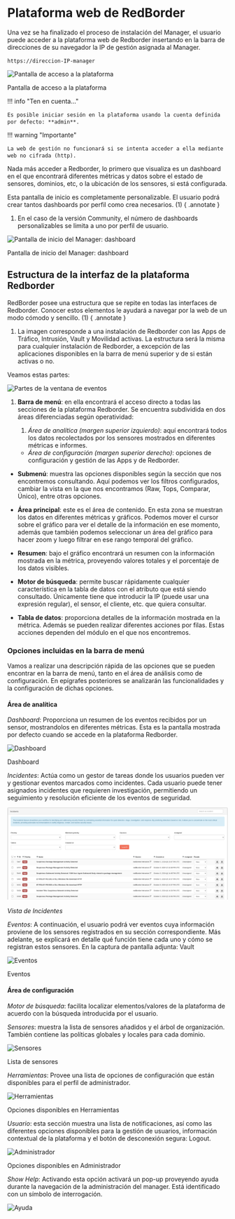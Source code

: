 
# Plataforma web de RedBorder

Una vez se ha finalizado el proceso de instalación del Manager, el usuario puede acceder a la plataforma web de Redborder insertando en la barra de direcciones de su navegador la IP de gestión asignada al Manager.

    https://direccion-IP-manager

![Pantalla de acceso a la plataforma](images/ch03_img001.png)

Pantalla de acceso a la plataforma

!!! info "Ten en cuenta..."

    Es posible iniciar sesión en la plataforma usando la cuenta definida por defecto: **admin**.

!!! warning "Importante"

    La web de gestión no funcionará si se intenta acceder a ella mediante web no cifrada (http).

Nada más acceder a Redborder, lo primero que visualiza es un dashboard en el que encontrará diferentes métricas y datos sobre el estado de sensores, dominios, etc, o la ubicación de los sensores, si está configurada.

Esta pantalla de inicio es completamente personalizable. El usuario podrá crear tantos dashboards por perfil como crea necesarios. (1)
{ .annotate }

1. En el caso de la versión Community, el número de dashboards personalizables se limita a uno por perfil de usuario.

![Pantalla de inicio del Manager: dashboard](images/ch03_img002.png)

Pantalla de inicio del Manager: dashboard

## Estructura de la interfaz de la plataforma Redborder

RedBorder posee una estructura que se repite en todas las interfaces de Redborder. Conocer estos elementos le ayudará a navegar por la web de un modo cómodo y sencillo. (1)
{ .annotate }

1. La imagen corresponde a una instalación de Redborder con las Apps de Tráfico, Intrusión, Vault y Movilidad activas. La estructura será la misma para cualquier instalación de Redborder, a excepción de las aplicaciones disponibles en la barra de menú superior y de si están activas o no.

Veamos estas partes:

![Partes de la ventana de eventos](images/ch03_img003.png)

1. **Barra de menú**: en ella encontrará el acceso directo a todas las secciones de la plataforma Redborder. Se encuentra subdividida en dos áreas diferenciadas según operatividad:
  
    1. *Área de analítica (margen superior izquierdo)*: aquí encontrará todos los datos recolectados por los sensores mostrados en diferentes métricas e informes.
    - *Área de configuración (margen superior derecho)*: opciones de configuración y gestión de las Apps y de Redborder.

- **Submenú**: muestra las opciones disponibles según la sección que nos encontremos consultando. Aquí podemos ver los filtros configurados, cambiar la vista en la que nos encontramos (Raw, Tops, Comparar, Único), entre otras opciones.

- **Área principal**: este es el área de contenido. En esta zona se muestran los datos en diferentes métricas y gráficos. Podemos mover el cursor sobre el gráfico para ver el detalle de la información en ese momento, además que también podemos seleccionar un área del gráfico para hacer zoom y luego filtrar en ese rango temporal del gráfico.

- **Resumen**: bajo el gráfico encontrará un resumen con la información mostrada en la métrica, proveyendo valores totales y el porcentaje de los datos visibles.

- **Motor de búsqueda**: permite buscar rápidamente cualquier característica en la tabla de datos con el atributo que está siendo consultado. Únicamente tiene que introducir la IP (puede usar una expresión regular), el sensor, el cliente, etc. que quiera consultar.

- **Tabla de datos**: proporciona detalles de la información mostrada en la métrica. Además se pueden realizar diferentes acciones por filas. Estas acciones dependen del módulo en el que nos encontremos.

### Opciones incluidas en la barra de menú

Vamos a realizar una descripción rápida de las opciones que se pueden encontrar en la barra de menú, tanto en el área de análisis como de configuración. En epígrafes posteriores se analizarán las funcionalidades y la configuración de dichas opciones.

#### Área de analítica

*Dashboard*: Proporciona un resumen de los eventos recibidos por un sensor, mostrandolos en diferentes métricas. Esta es la pantalla mostrada por defecto cuando se accede en la plataforma Redborder.

![Dashboard](images/ch03_img004.png)

Dashboard

*Incidentes*: Actúa como un gestor de tareas donde los usuarios pueden ver y gestionar eventos marcados como incidentes. Cada usuario puede tener asignados incidentes que requieren investigación, permitiendo un seguimiento y resolución eficiente de los eventos de seguridad.

![Vista de Incidentes](../more_in_detail/images/ch05_1_incidents_view.png)

*Vista de Incidentes*

*Eventos*: A continuación, el usuario podrá ver eventos cuya información proviene de los sensores registrados en su sección correspondiente. Más adelante, se explicará en detalle qué función tiene cada uno y cómo se registran estos sensores. En la captura de pantalla adjunta: Vault

![Eventos](images/ch03_img005.png)

Eventos

#### Área de configuración

*Motor de búsqueda*: facilita localizar elementos/valores de la plataforma de acuerdo con la búsqueda introducida por el usuario.

*Sensores*: muestra la lista de sensores añadidos y el árbol de organización. También contiene las políticas globales y locales para cada dominio.

![Sensores](images/ch03_img006.png)

Lista de sensores

*Herramientas*: Provee una lista de opciones de configuración que están disponibles para el perfil de administrador.

![Herramientas](images/ch03_img007.png)

Opciones disponibles en Herramientas

*Usuario*: esta sección muestra una lista de notificaciones, así como las diferentes opciones disponibles para la gestión de usuarios, información contextual de la plataforma y el botón de desconexión segura: Logout.

![Administrador](images/ch03_img008.png)

Opciones disponibles en Administrador

*Show Help*: Activando esta opción activará un pop-up proveyendo ayuda durante la navegación de la administración del manager. Está identificado con un símbolo de interrogación.

![Ayuda](images/ch03_img009.png)
